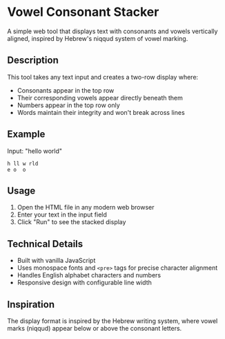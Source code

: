 # Vowel Consonant Stacker

A simple web tool that displays text with consonants and vowels vertically aligned, inspired by Hebrew's niqqud system of vowel marking.

## Description

This tool takes any text input and creates a two-row display where:

- Consonants appear in the top row
- Their corresponding vowels appear directly beneath them
- Numbers appear in the top row only
- Words maintain their integrity and won't break across lines

## Example

Input: "hello world"

```
h ll w rld
e o  o
```

## Usage

1. Open the HTML file in any modern web browser
2. Enter your text in the input field
3. Click "Run" to see the stacked display

## Technical Details

- Built with vanilla JavaScript
- Uses monospace fonts and ```<pre>``` tags for precise character alignment
- Handles English alphabet characters and numbers
- Responsive design with configurable line width

## Inspiration

The display format is inspired by the Hebrew writing system, where vowel marks (niqqud) appear below or above the consonant letters.

